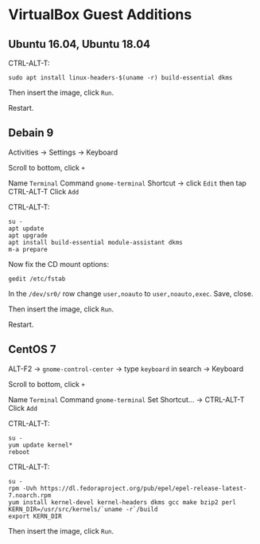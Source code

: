 # VirtualBox Guest Additions

## Ubuntu 16.04, Ubuntu 18.04

CTRL-ALT-T:
```
sudo apt install linux-headers-$(uname -r) build-essential dkms
```

Then insert the image, click `Run`.

Restart.

## Debain 9

Activities -> Settings -> Keyboard

Scroll to bottom, click `+`

Name `Terminal`
Command `gnome-terminal`
Shortcut -> click `Edit` then tap CTRL-ALT-T
Click `Add`

CTRL-ALT-T:
```
su -
apt update
apt upgrade
apt install build-essential module-assistant dkms
m-a prepare
```

Now fix the CD mount options:
```
gedit /etc/fstab
```

In the `/dev/sr0/` row change `user,noauto` to `user,noauto,exec`. Save, close.

Then insert the image, click `Run`.

Restart.

## CentOS 7

ALT-F2 -> `gnome-control-center` -> type `keyboard` in search -> Keyboard

Scroll to bottom, click `+`

Name `Terminal`
Command `gnome-terminal`
Set Shortcut... -> CTRL-ALT-T
Click `Add`

CTRL-ALT-T:
```
su -
yum update kernel*
reboot
```

CTRL-ALT-T:
```
su -
rpm -Uvh https://dl.fedoraproject.org/pub/epel/epel-release-latest-7.noarch.rpm
yum install kernel-devel kernel-headers dkms gcc make bzip2 perl
KERN_DIR=/usr/src/kernels/`uname -r`/build
export KERN_DIR
```

Then insert the image, click `Run`.

